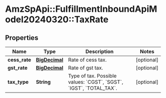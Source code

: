 # AmzSpApi::FulfillmentInboundApiModel20240320::TaxRate

## Properties
Name | Type | Description | Notes
------------ | ------------- | ------------- | -------------
**cess_rate** | [**BigDecimal**](BigDecimal.md) | Rate of cess tax. | [optional] 
**gst_rate** | [**BigDecimal**](BigDecimal.md) | Rate of gst tax. | [optional] 
**tax_type** | **String** | Type of tax. Possible values: &#x60;CGST&#x60;, &#x60;SGST&#x60;, &#x60;IGST&#x60;, &#x60;TOTAL_TAX&#x60;. | [optional] 

